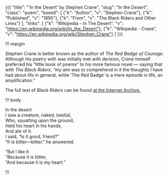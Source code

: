 {{{
  "title": "'In the Desert' by Stephen Crane",
  "slug": "In the Desert",
  "class": "poem",
  "boxed": [
    {"k": "Author",    "v": "Stephen Crane"},
    {"k": "Published", "v": "1895"},
    {"k": "From",      "v": "The Black Riders and Other Lines"}
  ],
  "links": [
    {"k": "Wikipedia - In The Desert", "v": "https://en.wikipedia.org/wiki/In_the_Desert"},
    {"k": "Wikipedia - Crane", "v": "https://en.wikipedia.org/wiki/Stephen_Crane"}
  ]
}}}

!!! margin

Stephen Crane is better known as the author of _The Red Badge of Courage_. Although his poetry with was initially met with derision, Crane himself preferred his &ldquo;little book of poems&rdquo; to his more famous novel &mdash; saying that with _The Black Riders_, &ldquo;my aim was to comprehend in it the thoughts I have had about life in general, while &rsquo;The Red Badge&lsquo; is a mere episode in life, an amplification.&rdquo;

The full text of _Black Riders_ can be found [at the Internet Archive.](https://archive.org/stream/blackridersando00crangoog#page/n4/mode/2up)

!!! body

In the desert<br/>
I saw a creature, naked, bestial,<br/>
Who, squatting upon the ground,<br/>
Held his heart in his hands,<br/>
And ate of it.<br/>
I said, &ldquo;Is it good, friend?&rdquo;<br/>
&ldquo;It is bitter—bitter,&rdquo; he answered;

&ldquo;But I like it<br/>
&ldquo;Because it is bitter,<br/>
&ldquo;And because it is my heart.&rdquo;

!!!
